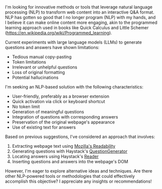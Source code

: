 I'm looking for innovative methods or tools that leverage natural language processing (NLP) to transform web content into an interactive Q&A format. NLP has gotten so good that I no longer program (NLP) with my hands, and I believe it can make online content more engaging, akin to the programmed learning approach used in books like Quick Calculus and Little Schemer (https://en.wikipedia.org/wiki/Programmed_learning).

Current experiments with large language models (LLMs) to generate questions and answers have shown limitations:

- Tedious manual copy-pasting
- Token limitations
- Irrelevant or unhelpful questions
- Loss of original formatting
- Potential hallucinations

I'm seeking an NLP-based solution with the following characteristics:

- User-friendly, preferably as a browser extension
- Quick activation via click or keyboard shortcut
- No token limit
- Generation of meaningful questions
- Integration of questions with corresponding answers
- Preservation of the original webpage's appearance
- Use of existing text for answers

Based on previous suggestions, I've considered an approach that involves:

1. Extracting webpage text using [Mozilla's Readability](https://github.com/mozilla/readability)
2. Generating questions with Haystack's [QuestionGenerator](https://docs.haystack.deepset.ai/docs/question_generator)
3. Locating answers using Haystack's [Reader](https://docs.haystack.deepset.ai/docs/reader)
4. Inserting questions and answers into the webpage's DOM

However, I'm eager to explore alternative ideas and techniques. Are there other NLP-powered tools or methodologies that could effectively accomplish this objective? I appreciate any insights or recommendations!
